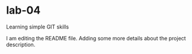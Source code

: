 # lab-04

Learning simple GIT skills

I am editing the README file. Adding some more details about the project description.
